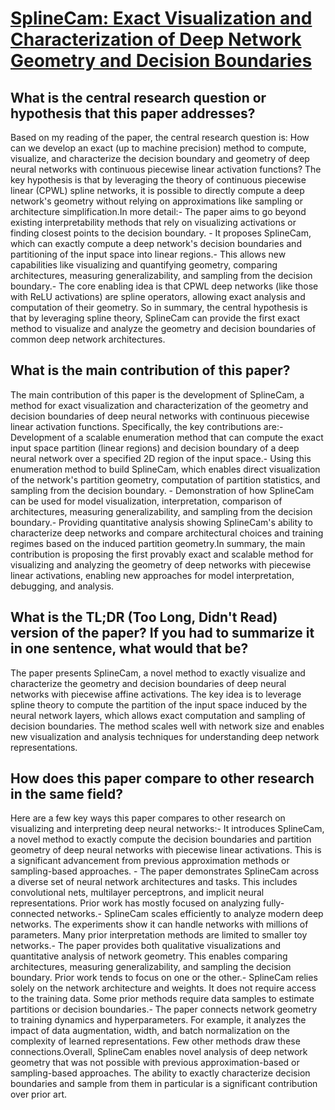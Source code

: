 # [SplineCam: Exact Visualization and Characterization of Deep Network   Geometry and Decision Boundaries](https://arxiv.org/abs/2302.12828)

## What is the central research question or hypothesis that this paper addresses?

Based on my reading of the paper, the central research question is: How can we develop an exact (up to machine precision) method to compute, visualize, and characterize the decision boundary and geometry of deep neural networks with continuous piecewise linear activation functions? The key hypothesis is that by leveraging the theory of continuous piecewise linear (CPWL) spline networks, it is possible to directly compute a deep network's geometry without relying on approximations like sampling or architecture simplification.In more detail:- The paper aims to go beyond existing interpretability methods that rely on visualizing activations or finding closest points to the decision boundary. - It proposes SplineCam, which can exactly compute a deep network's decision boundaries and partitioning of the input space into linear regions.- This allows new capabilities like visualizing and quantifying geometry, comparing architectures, measuring generalizability, and sampling from the decision boundary.- The core enabling idea is that CPWL deep networks (like those with ReLU activations) are spline operators, allowing exact analysis and computation of their geometry. So in summary, the central hypothesis is that by leveraging spline theory, SplineCam can provide the first exact method to visualize and analyze the geometry and decision boundaries of common deep network architectures.


## What is the main contribution of this paper?

The main contribution of this paper is the development of SplineCam, a method for exact visualization and characterization of the geometry and decision boundaries of deep neural networks with continuous piecewise linear activation functions. Specifically, the key contributions are:- Development of a scalable enumeration method that can compute the exact input space partition (linear regions) and decision boundary of a deep neural network over a specified 2D region of the input space.- Using this enumeration method to build SplineCam, which enables direct visualization of the network's partition geometry, computation of partition statistics, and sampling from the decision boundary. - Demonstration of how SplineCam can be used for model visualization, interpretation, comparison of architectures, measuring generalizability, and sampling from the decision boundary.- Providing quantitative analysis showing SplineCam's ability to characterize deep networks and compare architectural choices and training regimes based on the induced partition geometry.In summary, the main contribution is proposing the first provably exact and scalable method for visualizing and analyzing the geometry of deep networks with piecewise linear activations, enabling new approaches for model interpretation, debugging, and analysis.


## What is the TL;DR (Too Long, Didn't Read) version of the paper? If you had to summarize it in one sentence, what would that be?

The paper presents SplineCam, a novel method to exactly visualize and characterize the geometry and decision boundaries of deep neural networks with piecewise affine activations. The key idea is to leverage spline theory to compute the partition of the input space induced by the neural network layers, which allows exact computation and sampling of decision boundaries. The method scales well with network size and enables new visualization and analysis techniques for understanding deep network representations.


## How does this paper compare to other research in the same field?

Here are a few key ways this paper compares to other research on visualizing and interpreting deep neural networks:- It introduces SplineCam, a novel method to exactly compute the decision boundaries and partition geometry of deep neural networks with piecewise linear activations. This is a significant advancement from previous approximation methods or sampling-based approaches. - The paper demonstrates SplineCam across a diverse set of neural network architectures and tasks. This includes convolutional nets, multilayer perceptrons, and implicit neural representations. Prior work has mostly focused on analyzing fully-connected networks.- SplineCam scales efficiently to analyze modern deep networks. The experiments show it can handle networks with millions of parameters. Many prior interpretation methods are limited to smaller toy networks.- The paper provides both qualitative visualizations and quantitative analysis of network geometry. This enables comparing architectures, measuring generalizability, and sampling the decision boundary. Prior work tends to focus on one or the other.- SplineCam relies solely on the network architecture and weights. It does not require access to the training data. Some prior methods require data samples to estimate partitions or decision boundaries.- The paper connects network geometry to training dynamics and hyperparameters. For example, it analyzes the impact of data augmentation, width, and batch normalization on the complexity of learned representations. Few other methods draw these connections.Overall, SplineCam enables novel analysis of deep network geometry that was not possible with previous approximation-based or sampling-based approaches. The ability to exactly characterize decision boundaries and sample from them in particular is a significant contribution over prior art.
